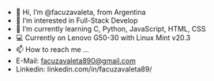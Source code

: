 - 👋 Hi, I’m @facuzavaleta, from Argentina
- 👀 I’m interested in Full-Stack Develop
- 🌱 I’m currently learning C, Python, JavaScript, HTML, CSS
- :computer: Currently on Lenovo G50-30 with Linux Mint v20.3
- 📫 How to reach me ...
-   E-Mail: facuzavaleta890@gmail.com
-   Linkedin: linkedin.com/in/facuzavaleta89/

<!---
facuzavaleta/facuzavaleta is a ✨ special ✨ repository because its `README.md` (this file) appears on your GitHub profile.
You can click the Preview link to take a look at your changes.
--->
